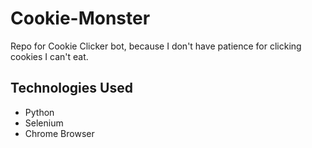 # Cookie-Monster
Repo for Cookie Clicker bot, because I don't have patience for clicking cookies I can't eat.

## Technologies Used
- Python 
- Selenium
- Chrome Browser


